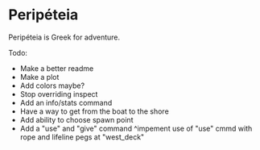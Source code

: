 # Peripéteia

Peripéteia is Greek for adventure.

Todo:
* Make a better readme
* Make a plot
* Add colors maybe?
* Stop overriding inspect
* Add an info/stats command
* Have a way to get from the boat to the shore
* Add ability to choose spawn point
* Add a "use" and "give" command
	^impement use of "use" cmmd with rope and lifeline pegs at "west_deck"